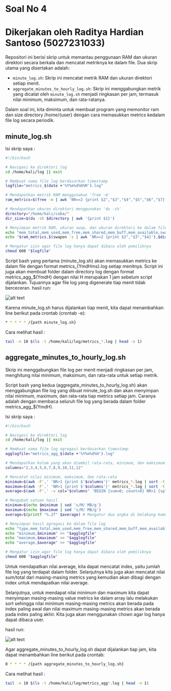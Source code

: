 # Soal No 4
# Dikerjakan oleh Raditya Hardian Santoso (5027231033)


Repositori ini berisi skrip untuk memantau penggunaan RAM dan ukuran direktori secara berkala dan mencatat metriknya ke dalam file. Dua skrip utama yang disertakan adalah:

- `minute_log.sh`: Skrip ini mencatat metrik RAM dan ukuran direktori setiap menit.
- `aggregate_minutes_to_hourly_log.sh`: Skrip ini menggabungkan metrik yang dicatat oleh `minute_log.sh` menjadi ringkasan per jam, termasuk nilai minimum, maksimum, dan rata-ratanya.

Dalam soal ini, kita diminta untuk membuat program yang memonitor ram dan size directory /home/{user} dengan cara memasukkan metrics kedalam file log secara periodik.

## minute_log.sh

Isi skrip saya :

```bash
#!/bin/bash

# Navigasi ke direktori log
cd /home/kali/log || exit

# Membuat nama file log berdasarkan timestamp
logfile="metrics_$(date +'%Y%m%d%H%M').log"

# Mendapatkan metrik RAM menggunakan 'free -m'
ram_metrics=$(free -m | awk 'NR==2 {print $2","$3","$4","$5","$6","$7}')

# Mendapatkan ukuran direktori menggunakan 'du -sh'
directory="/home/kali/coba/"
dir_size=$(du -sh $directory | awk '{print $1}')

# Menyimpan metrik RAM, ukuran swap, dan ukuran direktori ke dalam file log
echo "mem_total,mem_used,mem_free,mem_shared,mem_buff,mem_available,swap_total,swap_used,swap_free,dir_path,dir_size" > "$logfile"
echo "$ram_metrics,$(swapon -s | awk 'NR==2 {print $2","$3","$4}'),$directory,$dir_size" >> "$logfile"

# Mengatur izin agar file log hanya dapat dibaca oleh pemiliknya
chmod 600 "$logfile"

```
Script bash yang pertama (minute_log.sh) akan memasukkan metrics ke dalam file dengan format metrics_{YmdHms}.log setiap menitnya. Script ini juga akan membuat folder dalam directory log dengan format metrics_agg_$(YmdH) dengan nilai H merupakan 1 jam sebelum script dijalankan. Tujuannya agar file log yang digenerate tiap menit tidak berceceran. hasil run:

![alt text](https://cdn.discordapp.com/attachments/1176233896292122634/1221504545960755250/image.png?ex=6612d1c2&is=66005cc2&hm=a610467e45968273627aa85c3b476968f1c8b04ce8b2cd0e9b107fd7cf9996f6&)

Karena minute_log.sh harus dijalankan tiap menit, kita dapat menambahkan line berikut pada crontab (crontab -e):
```bash
* * * * * /{path minute_log.sh}
```

Cara melihat hasil : 
```bash
tail -n 10 $(ls -t /home/kali/log/metrics_*.log | head -n 1)
```

## aggregate_minutes_to_hourly_log.sh

Skrip ini menggabungkan file log per menit menjadi ringkasan per jam, menghitung nilai minimum, maksimum, dan rata-rata untuk setiap metrik.

Script bash yang kedua (aggregate_minutes_to_hourly_log.sh) akan menggabungkan file log yang dibuat minute_log.sh dan akan menyimpan nilai minimum, maximum, dan rata-rata tiap metrics setiap jam. Caranya adalah dengan membaca seluruh file log yang berada dalam folder metrics_agg_$(YmdH).

Isi skrip saya :

```bash
#!/bin/bash

# Navigasi ke direktori log
cd /home/kali/log || exit

# Membuat nama file log agregasi berdasarkan timestamp
agglogfile="metrics_agg_$(date +'%Y%m%d%H').log"

# Mendapatkan kolom yang akan diambil rata-rata, minimum, dan maksimum
columns="2,3,4,5,6,7,8,9,10,11,12"

# Mencatat nilai minimum, maksimum, dan rata-rata
minimum=$(awk -F',' 'NR>1 {print $'$columns'}' metrics_*.log | sort -t, -n | head -n 1)
maximum=$(awk -F',' 'NR>1 {print $'$columns'}' metrics_*.log | sort -t, -n | tail -n 1)
average=$(awk -F',' -v col="$columns" 'BEGIN {sum=0; count=0} NR>1 {split(col, arr, ","); for (i in arr) sum+=$arr[i]; count++} END {print sum/count}' metrics_*.log)

# Mengubah satuan hasil
minimum=$(echo $minimum | sed 's/M/ MB/g')
maximum=$(echo $maximum | sed 's/M/ MB/g')
average=$(printf "%.2f" $average) # Mengatur dua angka di belakang koma untuk rata-rata

# Menyimpan hasil agregasi ke dalam file log
echo "type,mem_total,mem_used,mem_free,mem_shared,mem_buff,mem_available,swap_total,swap_used,swap_free,path,path_size" > "$agglogfile"
echo "minimum,$minimum" >> "$agglogfile"
echo "maximum,$maximum" >> "$agglogfile"
echo "average,$average" >> "$agglogfile"

# Mengatur izin agar file log hanya dapat dibaca oleh pemiliknya
chmod 600 "$agglogfile"

```

Untuk mendapatkan nilai average, kita dapat mencatat index, yaitu jumlah file log yang terdapat dalam folder. Selanjutnya kita juga akan mencatat nilai sum/total dari masing-masing metrics yang kemudian akan dibagi dengan index untuk mendapatkan nilai average.

Selanjutnya, untuk mendapat nilai minimum dan maximum kita dapat menyimpan masing-masing value metrics ke dalam array lalu melakukan sort sehingga nilai minimum masing-masing metrics akan berada pada index paling awal dan nilai maximum masing-masing metrics akan berada pada index paling akhir. Kita juga akan menggunakan chown agar log hanya dapat dibaca user.

hasil run:

![alt text](https://cdn.discordapp.com/attachments/1176233896292122634/1221504764857028608/image.png?ex=6612d1f6&is=66005cf6&hm=ca3e8774192fa09367ce9ed864cf1756ccffc99fc2c3adb462e53d329592f91b&)


Agar aggregate_minutes_to_hourly_log.sh dapat dijalankan tiap jam, kita dapat menambahkan line berikut pada crontab:

```bash
0 * * * * /{path aggregate_minutes_to_hourly_log.sh}
```

Cara melihat hasil : 
```bash
tail -n 10 $(ls -t /home/kali/log/metrics_agg*.log | head -n 1)
```
